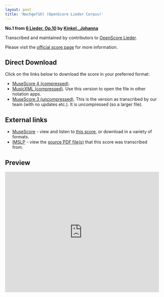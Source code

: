 ```yaml
---
layout: post
title: 'Nachgefühl (OpenScore Lieder Corpus)'
---
```


__No.1 from [6 Lieder, Op.10](https://fourscoreandmore.org/openscore/lieder/Kinkel,_Johanna/6_Lieder,_Op.10/) by [Kinkel,_Johanna](https://fourscoreandmore.org/openscore/lieder/Kinkel,_Johanna)__

Transcribed and maintained by contributors to [OpenScore Lieder].

Please visit the [official score page] for more information.

[official score page]: https://musescore.com/openscore-lieder-corpus/scores/6177220
[OpenScore Lieder]: https://musescore.com/openscore-lieder-corpus

## Direct Download

Click on the links below to download the score in your preferred format:
- [MuseScore 4 (compressed)](https://fourscoreandmore.org/openscore/lieder/Kinkel,_Johanna/6_Lieder,_Op.10/1_Nachgef%C3%BChl.mscz).
- [MusicXML (compressed)](https://fourscoreandmore.org/openscore/lieder/Kinkel,_Johanna/6_Lieder,_Op.10/1_Nachgef%C3%BChl.mxl). Use this version to open the file in other notation apps.
- [MuseScore 3 (uncompressed)](https://raw.githubusercontent.com/OpenScore/Lieder/refs/heads/main/scores/Kinkel,_Johanna/6_Lieder,_Op.10/1_Nachgef%C3%BChl/lc6177220.mscx). This is the version as transcribed by our team (with no updates etc.). It is uncompressed (so a larger file).

## External links

- [MuseScore] - view and listen to [this score][MuseScore], or download in a variety of formats.
- [IMSLP] - view the [source PDF file(s)][IMSLP] that this score was transcribed from.

[MuseScore]: https://musescore.com/score/6177220
[IMSLP]: https://imslp.org/wiki/Special:ReverseLookup/618113

## Preview

<iframe width="100%" height="394" src="https://musescore.com/openscore-lieder-corpus/scores/6177220/embed" frameborder="0" allowfullscreen allow="autoplay; fullscreen"></iframe>
